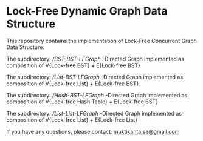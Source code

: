 # Lock-Free Dynamic Graph Data Structure
This repository contains the implementation of Lock-Free Concurrent Graph Data Structure.

The subdirectory: */BST-BST-LFGraph* 
	-Directed Graph implemented as composition of V{Lock-free BST} + E{Lock-free BST}
	
The subdirectory: */List-BST-LFGraph* 
	-Directed Graph implemented as composition of V{Lock-free List} + E{Lock-free BST}
	
The subdirectory: */Hash-BST-LFGraph* 
	-Directed Graph implemented as composition of V{Lock-free Hash Table} + E{Lock-free BST}

The subdirectory: */List-List-LFGraph* 
	-Directed Graph implemented as composition of V{Lock-free List} + E{Lock-free List}
	


If you have any questions, please contact: muktikanta.sa@gmail.com
